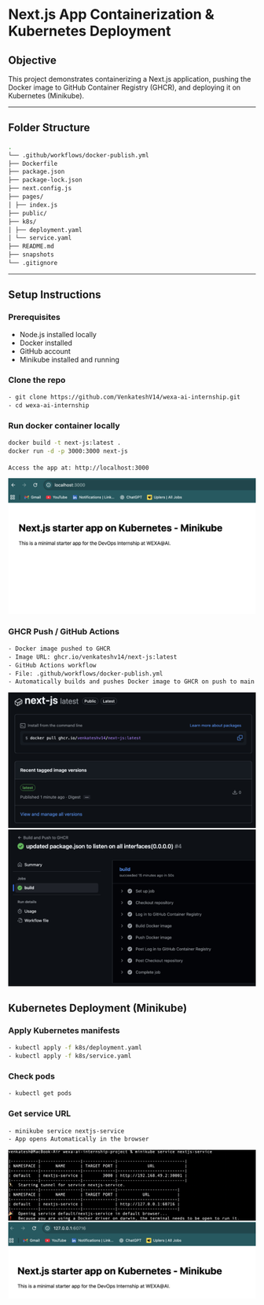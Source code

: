 # Next.js App Containerization & Kubernetes Deployment

## Objective
This project demonstrates containerizing a Next.js application, pushing the Docker image to GitHub Container Registry (GHCR), and deploying it on Kubernetes (Minikube).

---

## Folder Structure
```bash
.
└── .github/workflows/docker-publish.yml
├── Dockerfile
├── package.json
├── package-lock.json
├── next.config.js
├── pages/
│ ├── index.js
├── public/
├── k8s/
│ ├── deployment.yaml
│ └── service.yaml
├── README.md
├── snapshots
└── .gitignore
```
---

## Setup Instructions

### Prerequisites
- Node.js installed locally
- Docker installed
- GitHub account
- Minikube installed and running

### Clone the repo
```bash
- git clone https://github.com/VenkateshV14/wexa-ai-internship.git
- cd wexa-ai-internship
```
### Run docker container locally
```bash
docker build -t next-js:latest .
docker run -d -p 3000:3000 next-js

Access the app at: http://localhost:3000
```
![localhost](snapshots/localhost.JPG)
### GHCR Push / GitHub Actions

```bash
- Docker image pushed to GHCR
- Image URL: ghcr.io/venkateshv14/next-js:latest
- GitHub Actions workflow
- File: .github/workflows/docker-publish.yml
- Automatically builds and pushes Docker image to GHCR on push to main branch
```
![image-pushed](snapshots/ghcr-image-pushed.JPG)
![github-actions-successful](snapshots/github-actions.JPG)
## Kubernetes Deployment (Minikube)
### Apply Kubernetes manifests
```bash
- kubectl apply -f k8s/deployment.yaml
- kubectl apply -f k8s/service.yaml
```
### Check pods
```bash
- kubectl get pods
```
### Get service URL
```bash
- minikube service nextjs-service
- App opens Automatically in the browser
```
![minikube-service](snapshots/minikube-service.JPG)
![browser-image](snapshots/minikube-browser.JPG)









